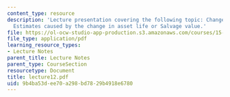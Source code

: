 ```yaml
---
content_type: resource
description: 'Lecture presentation covering the following topic: Changes in Depriciation
  Estimates caused by the change in asset life or Salvage value.'
file: https://ol-ocw-studio-app-production.s3.amazonaws.com/courses/15-501-introduction-to-financial-and-managerial-accounting-spring-2004/9b4ba53dee70a298bd7829b4918e6780_lecture12.pdf
file_type: application/pdf
learning_resource_types:
- Lecture Notes
parent_title: Lecture Notes
parent_type: CourseSection
resourcetype: Document
title: lecture12.pdf
uid: 9b4ba53d-ee70-a298-bd78-29b4918e6780
---
```

